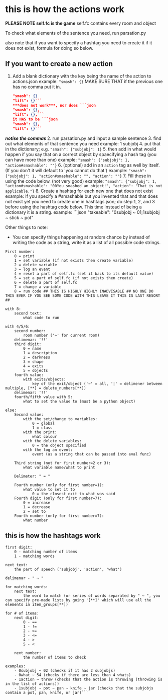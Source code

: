 # this is how the actions work

**PLEASE NOTE self.fc is the game**
self.fc contains every room and object

To check what elements of the sentence you need, run parsation.py

also note that if you want to specify a hashtag you need to create it if it does not exist, formula for doing so below.

## If you want to create a new action

1. Add a blank dictionary with the key being the name of the action to actions.json
    example: `"smash": {}` MAKE SURE THAT if the previous one has no comma put it in.

    ```json
    "smash": {}
    "lift": {}```
    ***does not work***, nor does ```json
    "smash": {},
    "lift": {},```
    it HAS to be ```json
    "smash": {},
    "lift": {}```

***notise the commas***
2. run parsation.py and input a sample sentence
3. find out what elements of that sentence you need
    example: 1 subjobj
4. put that in the dictionary; e.g. `"smash": {"subjobj": 1}`
5. then add in what would happen if you say that on a correct object by spaecifying a hash tag (you can have more than one)
    example: `"smash": {"subjobj": 1, "action#smashable": ""}`
6. (optional) add in an `action` tag as well by itself. (If you don't it will default to 'you cannot do that')
    example: `"smash": {"subjobj": 1, "action#smashable": "", "action": ""}`
7. Fill these in using the code below.
    (not very good) example: `"smash": {"subjobj": 1, "action#smashable": "00You smashed an object!", "action": "That is not applicable."}`
8. Create a hashtag for each new one that does not exist
    example: If you specify a #smashable but you invented that and that does not exist yet you need to create one in hashtags.json; do step 1, 2, and 3 before using the hashtag code below. This time instead of being a dictionary it is a string.
        example: ```json
    "takeable":
        "0subjobj ~ 01;1subjobj ~ stick ~ pot"

Other things to note:

- You can specify things happening at random chance by instead of writing the code as a string, write it as a list of all possible code strings.

```
First number:
    0 = print
    1 = set variable (if not exists then create variable)
    2 = delete variable
    3 = log an event
    4 = reset a part of self.fc (set it back to its default value)
    5 = set a part of self.fc (if not exists then create)
    6 = delete a part of self.fc
    7 = change a variable
    8 = run code ## THIS IS HIGHLY HIGHLY INADVISABLE ## NO ONE DO THIS EVER IF YOU SEE SOME CODE WITH THIS LEAVE IT THIS IS LAST RESORT ##

with 8:
    second text:
        what code to run

with 4/5/6:
    second number:
        room number ('~' for current room)
    delimenar: '!!'
    third digit:
        0 = name
        1 = description
        2 = darkness
        3 = shape
        4 = exits
        5 = objects
    fourth value:
        with exits/objects:
            key of the exit/object ('~' = all, '|' = delimener between multiple, [**] = delete_numbers[**])
    delimenar: '!!'
    fourth/fifth value with 5:
        what to set the value to (must be a python object)

else:
    Second value:
        with the set/change to variables:
            0 = global
            1 = class
        with the print:
            what colour
        with the delete variables:
            0 = the object specified
        with the log an event:
            event (as a string that can be passed into eval func)

    Third string (not for first number=2 or 3):
        what variable name/what to print
    
    Delimeter: " = "
    
    Fourth number (only for first number=1):
        what value to set it to
            0 = the closest exit to what was said
    Fourth digit (only for first number=7):
        0 = increase
        1 = decrease
        2 = set to
    Fourth number (only for first number=7):
        what number
```

## this is how the hashtags work

```
first digit:
    0 - matching number of items
    1 - matching words

next text:
    the part of speech ('subjobj', 'action', 'what')

delimenar - " ~ "

for matching words:
    next text:
        the word to match (or series of words separated by " ~ ", you can specify pre-made lists by going '[**]' which will use all the elements in item_groups[**])

for # of items:
    next digit:
        0 - ==
        1 - !=
        2 - >=
        3 - <=
        4 - >
        5 - <

    next number:
        the number of items to check

examples:
    - 0subjobj ~ 02 (checks if it has 2 subjobjs)
    - 0what ~ 54 (checks if there are less than 4 whats)
    - 1action ~ throw (checks that the action is throwing (throwing is in the list of actions))
    - 1subjobj ~ pot ~ pan ~ knife ~ jar (checks that the subjobjs contain a pot, pan, knife, or jar)```
